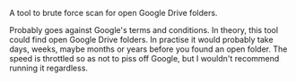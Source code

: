 A tool to brute force scan for open Google Drive folders. 

Probably goes against Google's terms and conditions.
In theory, this tool could find open Google Drive folders.
In practise it would probably take days, weeks, maybe months or years before you found an open folder.
The speed is throttled so as not to piss off Google, but I wouldn't recommend running it regardless.
